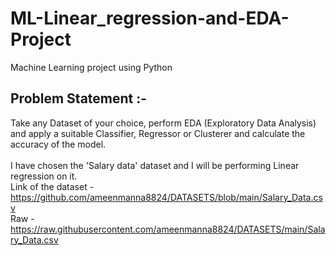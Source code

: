 # ML-Linear_regression-and-EDA-Project
Machine Learning project using Python
<br>
## Problem Statement :-<br>
Take any Dataset of your choice, perform EDA (Exploratory Data Analysis) and apply a suitable Classifier, Regressor or Clusterer and calculate the accuracy of the model.
<br><br>
I have chosen the 'Salary data' dataset and I will be performing Linear regression on it.<br>
Link of the dataset - https://github.com/ameenmanna8824/DATASETS/blob/main/Salary_Data.csv<br>
Raw - https://raw.githubusercontent.com/ameenmanna8824/DATASETS/main/Salary_Data.csv<br>
